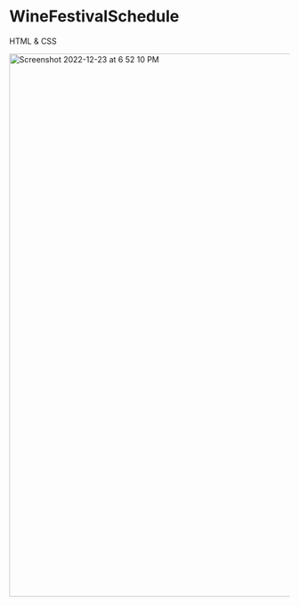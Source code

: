 # WineFestivalSchedule
HTML & CSS

<img width="975" alt="Screenshot 2022-12-23 at 6 52 10 PM" src="https://user-images.githubusercontent.com/92267723/209414272-ab5aef36-7f3e-4e1b-bcd8-05bc8cf27a03.png">
